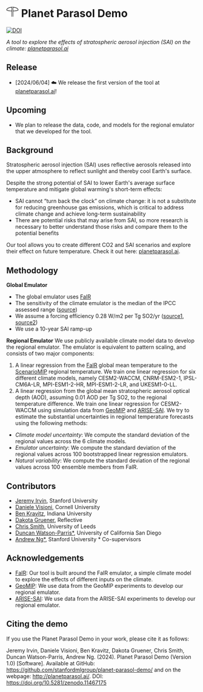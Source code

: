 <h1>
  <img src="img/logo.svg" alt="Logo" height="30"> Planet Parasol Demo
</h1>

[![DOI](https://zenodo.org/badge/810113867.svg)](https://zenodo.org/doi/10.5281/zenodo.11467175)

*A tool to explore the effects of stratospheric aerosol injection (SAI) on the climate:  [planetparasol.ai](http://planetparasol.ai)*

## Release
- [2024/06/04] ☁️ We release the first version of the tool at [planetparasol.ai](http://planetparasol.ai)!

## Upcoming
- We plan to release the data, code, and models for the regional emulator that we developed for the tool.

## Background
Stratospheric aerosol injection (SAI) uses reflective aerosols released into the upper atmosphere to reflect sunlight and thereby cool Earth's surface.

Despite the strong potential of SAI to lower Earth's average surface temperature and mitigate global warming's short-term effects:
- SAI cannot “turn back the clock” on climate change: it is not a substitute for reducing greenhouse gas emissions, which is critical to address climate change and achieve long-term sustainability
- There are potential risks that may arise from SAI, so more research is necessary to better understand those risks and compare them to the potential benefits

Our tool allows you to create different CO2 and SAI scenarios and explore their effect on future temperature. Check it out here:  [planetparasol.ai](http://planetparasol.ai).

## Methodology
**Global Emulator**
- The global emulator uses [FaIR](https://docs.fairmodel.net/en/latest/intro.html)
- The sensitivity of the climate emulator is the median of the IPCC assessed range ([source](https://gmd.copernicus.org/articles/11/2273/2018/))
- We assume a forcing efficiency 0.28 W/m2 per Tg SO2/yr ([source1](https://www.pnnl.gov/sites/default/files/media/file/Sensitivity%20of%20Aerosol%20Distribution%20and%20Climate%20Response%20to%20Stratospheric%20SO2%20Injection%20Locations.pdf), [source2](https://www.google.com/url?q=https://acp.copernicus.org/articles/21/10039/2021/&sa=D&source=docs&ust=1715284226685975&usg=AOvVaw38Ib3Gc0XRuSme39sOh_tz))
- We use a 10-year SAI ramp-up

**Regional Emulator**
We use publicly available climate model data to develop the regional emulator. The emulator is equivalent to pattern scaling, and consists of two major components:
1. A linear regression from the [FaIR](https://docs.fairmodel.net/en/latest/intro.html) global mean temperature to the [ScenarioMIP](https://gmd.copernicus.org/articles/9/3461/2016/) regional temperature. We train one linear regression for six different climate models, namely CESM2-WACCM, CNRM-ESM2-1, IPSL-CM6A-LR, MPI-ESM1-2-HR, MPI-ESM1-2-LR, and UKESM1-0-LL.
2. A linear regression from the global mean stratospheric aerosol optical depth (AOD), assuming 0.01 AOD per Tg SO2, to the regional temperature difference. We train one linear regression for CESM2-WACCM using simulation data from [GeoMIP](https://climate.envsci.rutgers.edu/geomip/data.html) and [ARISE-SAI](https://www.cesm.ucar.edu/community-projects/arise-sai).
We try to estimate the substantial uncertainties in regional temperature forecasts using the following methods:
- _Climate model uncertainty_: We compute the standard deviation of the regional values across the 6 climate models.
- _Emulator uncertainty_: We compute the standard deviation of the regional values across 100 bootstrapped linear regression emulators. 
- _Natural variability_: We compute the standard deviation of the regional values across 100 ensemble members from FaIR.

## Contributors
- [Jeremy Irvin](https://twitter.com/jeremy_irvin16), Stanford University
- [Daniele Visioni](https://twitter.com/DanVisioni), Cornell University
- [Ben Kravitz](https://earth.indiana.edu/directory/faculty/kravitz-ben.html), Indiana University
- [Dakota Gruener](https://twitter.com/dakotagruener), Reflective
- [Chris Smith](https://twitter.com/chrisroadmap), University of Leeds
- [Duncan Watson-Parris*](https://twitter.com/DWatsonParris), University of California San Diego
- [Andrew Ng*](https://twitter.com/AndrewYNg), Stanford University
\* Co-supervisors

## Acknowledgements
- [FaIR](https://docs.fairmodel.net/en/latest/intro.html): Our tool is built around the FaIR emulator, a simple climate model to explore the effects of different inputs on the climate.
- [GeoMIP](https://climate.envsci.rutgers.edu/geomip/data.html): We use data from the GeoMIP experiments to develop our regional emulator.
- [ARISE-SAI](https://www.cesm.ucar.edu/community-projects/arise-sai): We use data from the ARISE-SAI experiments to develop our regional emulator.

## Citing the demo

If you use the Planet Parasol Demo in your work, please cite it as follows:

Jeremy Irvin, Daniele Visioni, Ben Kravitz, Dakota Gruener, Chris Smith, Duncan Watson-Parris, Andrew Ng. (2024). Planet Parasol Demo (Version 1.0) [Software]. Available at GitHub: https://github.com/stanfordmlgroup/planet-parasol-demo/ and on the webpage: http://planetparasol.ai/. DOI: https://doi.org/10.5281/zenodo.11467175
